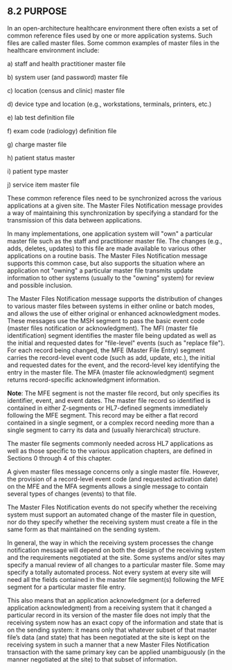 ## 8.2 PURPOSE

In an open-architecture healthcare environment there often exists a set of common reference files used by one or more application systems. Such files are called master files. Some common examples of master files in the healthcare environment include:

a) staff and health practitioner master file

b) system user (and password) master file

c) location (census and clinic) master file

d) device type and location (e.g., workstations, terminals, printers, etc.)

e) lab test definition file

f) exam code (radiology) definition file

g) charge master file

h) patient status master

i) patient type master

j) service item master file

These common reference files need to be synchronized across the various applications at a given site. The Master Files Notification message provides a way of maintaining this synchronization by specifying a standard for the transmission of this data between applications.

In many implementations, one application system will "own" a particular master file such as the staff and practitioner master file. The changes (e.g., adds, deletes, updates) to this file are made available to various other applications on a routine basis. The Master Files Notification message supports this common case, but also supports the situation where an application not "owning" a particular master file transmits update information to other systems (usually to the "owning" system) for review and possible inclusion.

The Master Files Notification message supports the distribution of changes to various master files between systems in either online or batch modes, and allows the use of either original or enhanced acknowledgment modes. These messages use the MSH segment to pass the basic event code (master files notification or acknowledgment). The MFI (master file identification) segment identifies the master file being updated as well as the initial and requested dates for "file-level" events (such as "replace file"). For each record being changed, the MFE (Master File Entry) segment carries the record-level event code (such as add, update, etc.), the initial and requested dates for the event, and the record-level key identifying the entry in the master file. The MFA (master file acknowledgment) segment returns record-specific acknowledgment information.

**Note**: The MFE segment is not the master file record, but only specifies its identifier, event, and event dates. The master file record so identified is contained in either Z-segments or HL7-defined segments immediately following the MFE segment. This record may be either a flat record contained in a single segment, or a complex record needing more than a single segment to carry its data and (usually hierarchical) structure.

The master file segments commonly needed across HL7 applications as well as those specific to the various application chapters, are defined in Sections 0 through 4 of this chapter.

A given master files message concerns only a single master file. However, the provision of a record-level event code (and requested activation date) on the MFE and the MFA segments allows a single message to contain several types of changes (events) to that file.

The Master Files Notification events do not specify whether the receiving system must support an automated change of the master file in question, nor do they specify whether the receiving system must create a file in the same form as that maintained on the sending system.

In general, the way in which the receiving system processes the change notification message will depend on both the design of the receiving system and the requirements negotiated at the site. Some systems and/or sites may specify a manual review of all changes to a particular master file. Some may specify a totally automated process. Not every system at every site will need all the fields contained in the master file segment(s) following the MFE segment for a particular master file entry.

This also means that an application acknowledgment (or a deferred application acknowledgment) from a receiving system that it changed a particular record in its version of the master file does not imply that the receiving system now has an exact copy of the information and state that is on the sending system: it means only that whatever subset of that master file’s data (and state) that has been negotiated at the site is kept on the receiving system in such a manner that a new Master Files Notification transaction with the same primary key can be applied unambiguously (in the manner negotiated at the site) to that subset of information.
